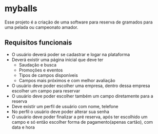 # myballs

Esse projeto é a criação de uma software para reserva de gramados para uma pelada ou campeonato amador.

 ## Requisitos funcionais

- O usuário deverá poder se cadastrar e logar na plataforma
- Deverá existir uma página inicial que deve ter
  - Saudação e busca
  - Promoções e eventos
  - Tipos de campos disponíveis
  - Campos mais próximos e com melhor avaliação
- O usuário deve poder escolher uma empresa, dentro dessa empresa escolher um campo para reservar
- O usuário deve poder escolher também um campo diretamente para a reserva
- Deve existir um perfil de usuário com nome, telefone
- No perfil o usuário deve poder alterar sua senha
- O usuário deve poder finalizar a pré reserva, após ter escolhido um campo e só então escolher 
  forma de pagamento(apenas cartão), com data e hora
